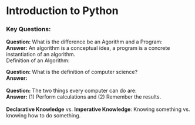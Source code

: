 # Introduction to Python

### Key Questions:<br>
**Question:** What is the difference be an Agorithm and a Program:<br>
**Answer:** An algorithm is a conceptual idea, a program is a concrete instantiation of an algorithm.
<br>
Definition of an Algorithm:
<br>

**Question:** What is the definition of computer science? <br>
**Answer:**
<br>
<br>
**Question:** The two things every computer can do are:
<br>
**Answer:** (1) Perform calculations and (2) Remember the results.
<br>
<br>
**Declarative Knowledge** vs. **Imperative Knowledge**: Knowing something vs. knowing how to do something.
<br>
